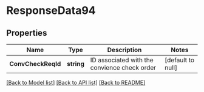 # ResponseData94

## Properties
Name | Type | Description | Notes
------------ | ------------- | ------------- | -------------
**ConvCheckReqId** | **string** | ID associated with the convience check order | [default to null]

[[Back to Model list]](../README.md#documentation-for-models) [[Back to API list]](../README.md#documentation-for-api-endpoints) [[Back to README]](../README.md)

